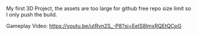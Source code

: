My first 3D Project, the assets are too large for github free repo size limit so I only push the build.

Gameplay Video: https://youtu.be/utRvn2S_-P8?si=EeIS8lmxRQEtQCpG
